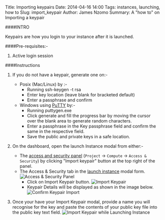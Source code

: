 Title: Importing keypairs
Date: 2014-04-16 14:00
Tags: instances, launching, how to
Slug: import_keypair
Author: James Nzomo
Summary: A "how to" on Importing a keypair

####INTRO

Keypairs are how you login to your instance after it is launched.

####Pre-requisites:-

1. Active login session


####Instructions

1. If you do not have a keypair, generate one on:-
    * Posix (Mac/Linux) by :-
        - Running ssh-keygen -t rsa
        - Enter key location (leave blank for bracketed default)
        - Enter a passphrase and confirm
    * Windows using [PuTTY](http://www.chiark.greenend.org.uk/~sgtatham/putty/download.html) by:-
        - Running puttygen.exe
        - Click generate and fill the progress bar by moving the cursor over the blank area to generate random characters.
        - Enter a passphrase in the Key passphrase field and confirm the same in the respective field.
        - Save the public and private keys in a safe location.

2. On the dashboard, open the launch Instance modal from either:-
    * The <a href="https://dash.kili.io/project/access_and_security/" target="_blank">access and security panel</a> (`Project` &rarr; `Compute` &rarr; `Access & Security`) by clicking "Import keypair" button at the top right of the panel.
    * The Access & Security tab in the [launch instance](launch_an_instance.html) modal form.
    ![Access & Security Panel](https://raw.githubusercontent.com/dguitarbite/help.kili.io/master/content/img/Select_Access_Security.png "Access & Security Panel")
        + Click on Import Keypair button.
            ![Import Keypair](https://raw.githubusercontent.com/dguitarbite/help.kili.io/master/content/img/Import_Keypair.png "Import Keypair")
        + Keypair Details will be displayed as shown in the image below.
            ![Confirm Keypair Import](https://raw.githubusercontent.com/dguitarbite/help.kili.io/master/content/img/Import_Successful.png "Confirm Keypair Import")
3. Once your have your Import Keypair modal, provide a name you will recognise for the key and paste the contents of your public key file into the public key text field.
    ![Import Keypair while Launching Instance](https://raw.githubusercontent.com/dguitarbite/help.kili.io/master/content/img/instance_access_n_security.png)
